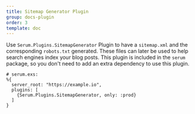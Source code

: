 ```yaml
---
title: Sitemap Generator Plugin
group: docs-plugin
order: 3
template: doc
---
```


Use `Serum.Plugins.SitemapGenerator` Plugin to have a `sitemap.xml` and the
corresponding `robots.txt` generated. These files can later be used to help
search engines index your blog posts. This plugin is included in the `serum`
package, so you don't need to add an extra dependency to use this plugin.

```lang-elixir
# serum.exs:
%{
  server_root: "https://example.io",
  plugins: [
    {Serum.Plugins.SitemapGenerator, only: :prod}
  ]
}
```
